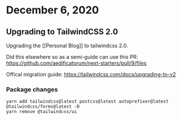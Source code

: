 # December 6, 2020

## Upgrading to TailwindCSS 2.0

Upgrading the [[Personal Blog]] to tailwindcss 2.0.

Did this elsewhere so as a semi-guide can use this PR: https://github.com/aedificatorum/next-starters/pull/9/files

Offical migration guide: https://tailwindcss.com/docs/upgrading-to-v2

### Package changes

```shell
yarn add tailwindcss@latest postcss@latest autoprefixer@latest @tailwindcss/forms@latest -D
yarn remove @tailwindcss/ui
```
